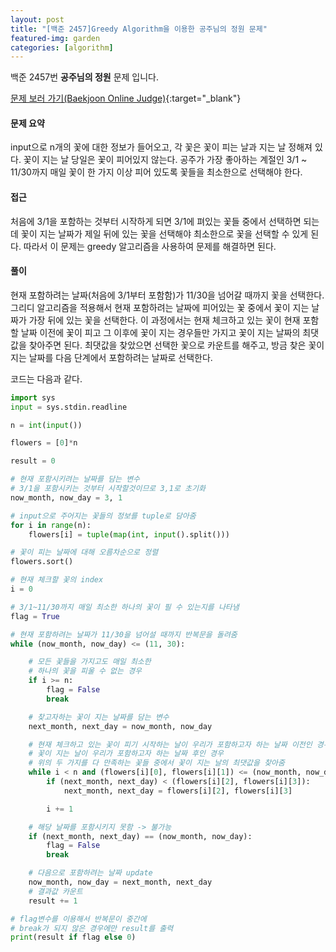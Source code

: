 ```yaml
---
layout: post
title: "[백준 2457]Greedy Algorithm을 이용한 공주님의 정원 문제"
featured-img: garden
categories: [algorithm]
---
```


백준 2457번 **공주님의 정원** 문제 입니다.

[문제 보러 가기(Baekjoon Online Judge)](https://www.acmicpc.net/problem/2457){:target="\_blank"}

#### 문제 요약

input으로 n개의 꽃에 대한 정보가 들어오고, 각 꽃은 꽃이 피는 날과 지는 날 정해져 있다. 꽃이 지는 날 당일은 꽃이 피어있지 않는다.
공주가 가장 좋아하는 계절인 3/1 ~ 11/30까지 매일 꽃이 한 가지 이상 피어 있도록 꽃들을 최소한으로 선택해야 한다.

#### 접근

처음에 3/1을 포함하는 것부터 시작하게 되면 3/1에 펴있는 꽃들 중에서 선택하면 되는데 꽃이 지는 날짜가 제일 뒤에 있는 꽃을 선택해야
최소한으로 꽃을 선택할 수 있게 된다. 따라서 이 문제는 greedy 알고리즘을 사용하여 문제를 해결하면 된다.

#### 풀이

현재 포함하려는 날짜(처음에 3/1부터 포함함)가 11/30을 넘어갈 때까지 꽃을 선택한다.
그리디 알고리즘을 적용해서 현재 포함하려는 날짜에 피어있는 꽃 중에서 꽃이 지는 날짜가 가장 뒤에 있는 꽃을 선택한다.
이 과정에서는 현재 체크하고 있는 꽃이 현재 포함할 날짜 이전에 꽃이 피고 그 이후에 꽃이 지는 경우들만 가지고 꽃이 지는 날짜의 최댓값을 찾아주면 된다.
최댓값을 찾았으면 선택한 꽃으로 카운트를 해주고, 방금 찾은 꽃이 지는 날짜를 다음 단계에서 포함하려는 날짜로 선택한다.

코드는 다음과 같다.

```python
import sys
input = sys.stdin.readline

n = int(input())

flowers = [0]*n

result = 0

# 현재 포함시키려는 날짜를 담는 변수
# 3/1을 포함시키는 것부터 시작할것이므로 3,1로 초기화
now_month, now_day = 3, 1

# input으로 주어지는 꽃들의 정보를 tuple로 담아줌
for i in range(n):
    flowers[i] = tuple(map(int, input().split()))

# 꽃이 피는 날짜에 대해 오름차순으로 정렬
flowers.sort()

# 현재 체크할 꽃의 index
i = 0

# 3/1~11/30까지 매일 최소한 하나의 꽃이 필 수 있는지를 나타냄
flag = True

# 현재 포함하려는 날짜가 11/30을 넘어설 때까지 반복문을 돌려줌
while (now_month, now_day) <= (11, 30):

    # 모든 꽃들을 가지고도 매일 최소한
    # 하나의 꽃을 피울 수 없는 경우
    if i >= n:
        flag = False
        break

    # 찾고자하는 꽃이 지는 날짜를 담는 변수
    next_month, next_day = now_month, now_day

    # 현재 체크하고 있는 꽃이 피기 시작하는 날이 우리가 포함하고자 하는 날짜 이전인 경우
    # 꽃이 지는 날이 우리가 포함하고자 하는 날짜 후인 경우
    # 위의 두 가지를 다 만족하는 꽃들 중에서 꽃이 지는 날의 최댓값을 찾아줌
    while i < n and (flowers[i][0], flowers[i][1]) <= (now_month, now_day):
        if (next_month, next_day) < (flowers[i][2], flowers[i][3]):
            next_month, next_day = flowers[i][2], flowers[i][3]

        i += 1

    # 해당 날짜를 포함시키지 못함 -> 불가능
    if (next_month, next_day) == (now_month, now_day):
        flag = False
        break

    # 다음으로 포함하려는 날짜 update
    now_month, now_day = next_month, next_day
    # 결과값 카운트
    result += 1

# flag변수를 이용해서 반복문이 중간에
# break가 되지 않은 경우에만 result를 출력
print(result if flag else 0)
```
